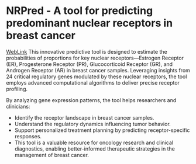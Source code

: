 # NRPred - A tool for predicting predominant nuclear receptors in breast cancer

[WebLink](here)
This innovative predictive tool is designed to estimate the probabilities of proportions for key nuclear receptors—Estrogen Receptor (ER), Progesterone Receptor (PR), Glucocorticoid Receptor (GR), and Androgen Receptor (AR) in breast cancer samples. Leveraging insights from 24 critical regulatory genes modulated by these nuclear receptors, the tool employs advanced computational algorithms to deliver precise receptor profiling.

By analyzing gene expression patterns, the tool helps researchers and clinicians:
- Identify the receptor landscape in breast cancer samples.
- Understand the regulatory dynamics influencing tumor behavior.
- Support personalized treatment planning by predicting receptor-specific responses.
- This tool is a valuable resource for oncology research and clinical diagnostics, enabling better-informed therapeutic strategies in the management of breast cancer.
